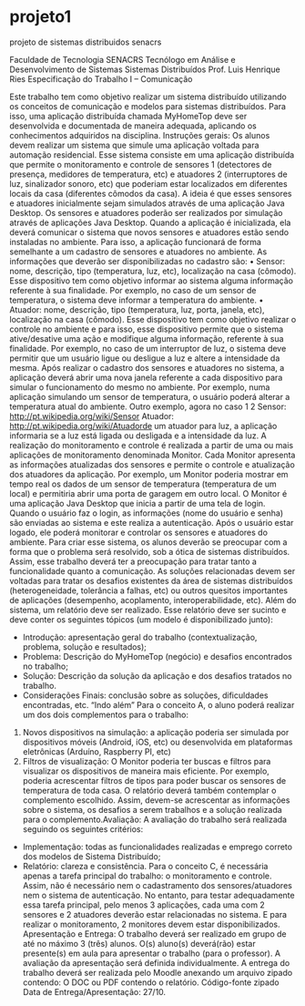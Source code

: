 # projeto1 
projeto de sistemas distribuidos senacrs


Faculdade de Tecnologia SENACRS
Tecnólogo em Análise e Desenvolvimento de Sistemas
Sistemas Distribuídos
Prof. Luis Henrique Ries
Especificação do Trabalho I – Comunicação

Este trabalho tem como objetivo realizar um sistema distribuído utilizando os conceitos
de comunicação e modelos para sistemas distribuídos. Para isso, uma aplicação
distribuída chamada MyHomeTop deve ser desenvolvida e documentada de maneira
adequada, aplicando os conhecimentos adquiridos na disciplina.
Instruções gerais:
Os alunos devem realizar um sistema que simule uma aplicação voltada para automação
residencial. Esse sistema consiste em uma aplicação distribuída que permite o
monitoramento e controle de sensores 1 (detectores de presença, medidores de
temperatura, etc) e atuadores 2 (interruptores de luz, sinalizador sonoro, etc) que
poderiam estar localizados em diferentes locais da casa (diferentes cômodos da casa). A
ideia é que esses sensores e atuadores inicialmente sejam simulados através de uma
aplicação Java Desktop.
Os sensores e atuadores poderão ser realizados por simulação através de aplicações Java
Desktop. Quando a aplicação é inicializada, ela deverá comunicar o sistema que novos
sensores e atuadores estão sendo instaladas no ambiente. Para isso, a aplicação
funcionará de forma semelhante a um cadastro de sensores e atuadores no ambiente. As
informações que deverão ser disponibilizadas no cadastro são:
•
Sensor: nome, descrição, tipo (temperatura, luz, etc), localização na casa
(cômodo). Esse dispositivo tem como objetivo informar ao sistema alguma
informação referente à sua finalidade. Por exemplo, no caso de um sensor de
temperatura, o sistema deve informar a temperatura do ambiente.
•
Atuador: nome, descrição, tipo (temperatura, luz, porta, janela, etc), localização
na casa (cômodo). Esse dispositivo tem como objetivo realizar o controle no
ambiente e para isso, esse dispositivo permite que o sistema ative/desative uma
ação e modifique alguma informação, referente à sua finalidade. Por exemplo,
no caso de um interruptor de luz, o sistema deve permitir que um usuário ligue
ou desligue a luz e altere a intensidade da mesma.
Após realizar o cadastro dos sensores e atuadores no sistema, a aplicação deverá abrir
uma nova janela referente a cada dispositivo para simular o funcionamento do mesmo
no ambiente. Por exemplo, numa aplicação simulando um sensor de temperatura, o
usuário poderá alterar a temperatura atual do ambiente. Outro exemplo, agora no caso
1
2
Sensor: http://pt.wikipedia.org/wiki/Sensor
Atuador: http://pt.wikipedia.org/wiki/Atuadorde um atuador para luz, a aplicação informaria se a luz está ligada ou desligada e a
intensidade da luz.
A realização do monitoramento e controle é realizada a partir de uma ou mais
aplicações de monitoramento denominada Monitor. Cada Monitor apresenta as
informações atualizadas dos sensores e permite o controle e atualização dos atuadores
da aplicação. Por exemplo, um Monitor poderia mostrar em tempo real os dados de um
sensor de temperatura (temperatura de um local) e permitiria abrir uma porta de
garagem em outro local.
O Monitor é uma aplicação Java Desktop que inicia a partir de uma tela de login.
Quando o usuário faz o login, as informações (nome do usuário e senha) são enviadas
ao sistema e este realiza a autenticação. Após o usuário estar logado, ele poderá
monitorar e controlar os sensores e atuadores do ambiente.
Para criar esse sistema, os alunos deverão se preocupar com a forma que o problema
será resolvido, sob a ótica de sistemas distribuídos. Assim, esse trabalho deverá ter a
preocupação para tratar tanto a funcionalidade quanto a comunicação. As soluções
relacionadas devem ser voltadas para tratar os desafios existentes da área de sistemas
distribuídos (heterogeneidade, tolerância a falhas, etc) ou outros quesitos importantes de
aplicações (desempenho, acoplamento, interoperabilidade, etc).
Além do sistema, um relatório deve ser realizado. Esse relatório deve ser sucinto e deve
conter os seguintes tópicos (um modelo é disponibilizado junto):
- Introdução: apresentação geral do trabalho (contextualização, problema, solução e
resultados);
- Problema: Descrição do MyHomeTop (negócio) e desafios encontrados no trabalho;
- Solução: Descrição da solução da aplicação e dos desafios tratados no trabalho.
- Considerações Finais: conclusão sobre as soluções, dificuldades encontradas, etc.
“Indo além”
Para o conceito A, o aluno poderá realizar um dos dois complementos para o trabalho:
1. Novos dispositivos na simulação: a aplicação poderia ser simulada por
dispositivos móveis (Android, iOS, etc) ou desenvolvida em plataformas
eletrônicas (Arduíno, Raspberry PI, etc)
2. Filtros de visualização: O Monitor poderia ter buscas e filtros para visualizar os
dispositivos de maneira mais eficiente. Por exemplo, poderia acrescentar filtros
de tipos para poder buscar os sensores de temperatura de toda casa.
O relatório deverá também contemplar o complemento escolhido. Assim, devem-se
acrescentar as informações sobre o sistema, os desafios a serem trabalhos e a solução
realizada para o complemento.Avaliação:
A avaliação do trabalho será realizada seguindo os seguintes critérios:
- Implementação: todas as funcionalidades realizadas e emprego correto dos modelos de
Sistema Distribuído;
- Relatório: clareza e consistência.
Para o conceito C, é necessária apenas a tarefa principal do trabalho: o monitoramento e
controle. Assim, não é necessário nem o cadastramento dos sensores/atuadores nem o
sistema de autenticação. No entanto, para testar adequadamente essa tarefa principal,
pelo menos 3 aplicações, cada uma com 2 sensores e 2 atuadores deverão estar
relacionadas no sistema. E para realizar o monitoramento, 2 monitores devem estar
disponibilizados.
Apresentação e Entrega:
O trabalho deverá ser realizado em grupo de até no máximo 3 (três) alunos. O(s)
aluno(s) deverá(rão) estar presente(s) em aula para apresentar o trabalho (para o
professor). A avaliação da apresentação será definida individualmente. A entrega do
trabalho deverá ser realizada pelo Moodle anexando um arquivo zipado contendo:
O DOC ou PDF contendo o relatório.
Código-fonte zipado
Data de Entrega/Apresentação: 27/10.

